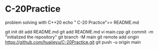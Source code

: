 # C-20Practice
problem solving with C++20
echo " C-20 Practice">> README.md

git init
dit add README.md 
git add README.md 
vi main.cpp
git commit -m "initialized the repository"
git branch -M main
git remote add origin https://github.com/huajieyu/C-20Practice.git
git push -u origin main


